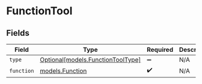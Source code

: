 # FunctionTool


## Fields

| Field                                                              | Type                                                               | Required                                                           | Description                                                        |
| ------------------------------------------------------------------ | ------------------------------------------------------------------ | ------------------------------------------------------------------ | ------------------------------------------------------------------ |
| `type`                                                             | [Optional[models.FunctionToolType]](../models/functiontooltype.md) | :heavy_minus_sign:                                                 | N/A                                                                |
| `function`                                                         | [models.Function](../models/function.md)                           | :heavy_check_mark:                                                 | N/A                                                                |